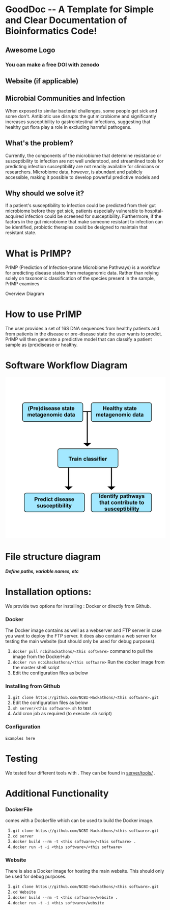 # GoodDoc -- A Template for Simple and Clear Documentation of Bioinformatics Code!

## Awesome Logo

### You can make a free DOI with zenodo <link>

## Website (if applicable)

## Microbial Communities and Infection
When exposed to similar bacterial challenges, some people get sick and some don't. Antibiotic use disrupts the gut microbiome and significantly increases susceptibility to gastrointestinal infections, suggesting that healthy gut flora play a role in excluding harmful pathogens.

## What's the problem?
Currently, the components of the microbiome that determine resistance or susceptibility to infection are not well understood, and streamlined tools for predicting infection susceptibility are not readily available for clinicians or researchers. Microbiome data, however, is abundant and publicly accessible, making it possible to develop powerful predictive models and

## Why should we solve it?
If a patient's susceptibility to infection could be predicted from their gut microbiome before they get sick, patients especially vulnerable to hospital-acquired infection could be screened for susceptibility. Furthermore, if the factors in the gut microbiome that make someone resistant to infection can be identified, probiotic therapies could be designed to maintain that resistant state.

# What is PrIMP?
PrIMP (Prediction of Infection-prone Microbiome Pathways) is a workflow for predicting disease states from metagenomic data.  Rather than relying solely on taxonomic classification of the species present in the sample, PrIMP examines 

Overview Diagram

# How to use PrIMP
The user provides a set of 16S DNA sequences from healthy patients and from patients in the disease or pre-disease state the user wants to predict. PrIMP will then generate a predictive model that can classify a patient sample as (pre)disease or healthy.

# Software Workflow Diagram
![Image](PrIMP_workflow.png)


# File structure diagram
#### _Define paths, variable names, etc_

# Installation options:

We provide two options for installing <this software>: Docker or directly from Github.

### Docker

The Docker image contains <this software> as well as a webserver and FTP server in case you want to deploy the FTP server. It does also contain a web server for testing the <this software> main website (but should only be used for debug purposes).

1. `docker pull ncbihackathons/<this software>` command to pull the image from the DockerHub
2. `docker run ncbihackathons/<this software>` Run the docker image from the master shell script
3. Edit the configuration files as below

### Installing <this software> from Github

1. `git clone https://github.com/NCBI-Hackathons/<this software>.git`
2. Edit the configuration files as below
3. `sh server/<this software>.sh` to test
4. Add cron job as required (to execute <this software>.sh script)

### Configuration

```Examples here```

# Testing

We tested four different tools with <this software>. They can be found in [server/tools/](server/tools/) .

# Additional Functionality

### DockerFile

<this software> comes with a Dockerfile which can be used to build the Docker image.

  1. `git clone https://github.com/NCBI-Hackathons/<this software>.git`
  2. `cd server`
  3. `docker build --rm -t <this software>/<this software> .`
  4. `docker run -t -i <this software>/<this software>`

### Website

There is also a Docker image for hosting the main website. This should only be used for debug purposes.

  1. `git clone https://github.com/NCBI-Hackathons/<this software>.git`
  2. `cd Website`
  3. `docker build --rm -t <this software>/website .`
  4. `docker run -t -i <this software>/website`
